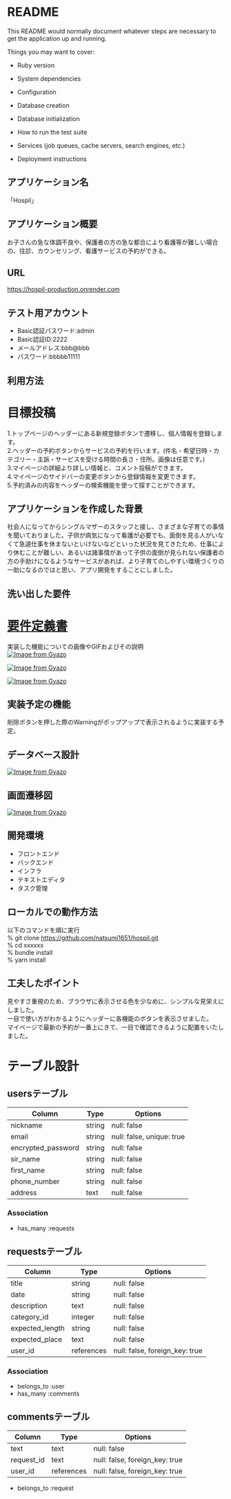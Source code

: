 # README

This README would normally document whatever steps are necessary to get the
application up and running.

Things you may want to cover:

* Ruby version

* System dependencies

* Configuration

* Database creation

* Database initialization

* How to run the test suite

* Services (job queues, cache servers, search engines, etc.)

* Deployment instructions


## アプリケーション名    
「Hospil」  

## アプリケーション概要   
お子さんの急な体調不良や、保護者の方の急な都合により看護等が難しい場合の、往診、カウンセリング、看護サービスの予約ができる。  

## URL  
https://hospil-production.onrender.com  

## テスト用アカウント  
* Basic認証パスワード:admin  
* Basic認証ID:2222  
* メールアドレス:bbb@bbb
* パスワード:bbbbb11111  

## 利用方法
# 目標投稿
1.トップページのヘッダーにある新規登録ボタンで遷移し、個人情報を登録します。    
2.ヘッダーの予約ボタンからサービスの予約を行います。(件名・希望日時・カテゴリー・主訴・サービスを受ける時間の長さ・住所。画像は任意です。)  
3.マイページの詳細より詳しい情報と、コメント投稿ができます。  
4.マイページのサイドバーの変更ボタンから登録情報を変更できます。  
5.予約済みの内容をヘッダーの検索機能を使って探すことができます。  

## アプリケーションを作成した背景  
社会人になってからシングルマザーのスタッフと接し、さまざまな子育ての事情を聞いておりました。子供が病気になって看護が必要でも、面倒を見る人がいなくて急遽仕事を休まないといけないなどといった状況を見てきたため、仕事により休むことが難しい、あるいは諸事情があって子供の面倒が見られない保護者の方の手助けになるようなサービスがあれば、より子育てのしやすい環境づくりの一助になるのではと思い、アプリ開発をすることにしました。  


## 洗い出した要件  
# [要件定義書](https://docs.google.com/spreadsheets/d/191b_e7Fm_0Pu0dODteV2e4GFGKP3caCX1UrU228MJBk/edit#gid=1961489116)

実装した機能についての画像やGIFおよびその説明  
[![Image from Gyazo](https://i.gyazo.com/cab501114cf1c5d92543f3b9d51557f6.gif)](https://gyazo.com/cab501114cf1c5d92543f3b9d51557f6)  

[![Image from Gyazo](https://i.gyazo.com/2c188154be7de3b94c480c3a31cb08c0.gif)](https://gyazo.com/2c188154be7de3b94c480c3a31cb08c0)  

[![Image from Gyazo](https://i.gyazo.com/2dd1a82977ce105e98a1753c3cb28d23.gif)](https://gyazo.com/2dd1a82977ce105e98a1753c3cb28d23)  


## 実装予定の機能  
削除ボタンを押した際のWarningがポップアップで表示されるように実装する予定。  


## データベース設計  
[![Image from Gyazo](https://i.gyazo.com/4423f1da28da3fcf07378e3b307a6019.png)](https://gyazo.com/4423f1da28da3fcf07378e3b307a6019)

## 画面遷移図 
[![Image from Gyazo](https://i.gyazo.com/6912f3f840cbc7b5dedf90839ad3a6d7.png)](https://gyazo.com/6912f3f840cbc7b5dedf90839ad3a6d7) 

## 開発環境  
* フロントエンド  
* バックエンド  
* インフラ  
* テキストエディタ  
* タスク管理  

## ローカルでの動作方法  
以下のコマンドを順に実行  
% git clone https://github.com/natsumi1651/hospil.git  
% cd xxxxxx  
% bundle install  
% yarn install  

## 工夫したポイント  
見やすさ重視のため、ブラウザに表示させる色を少なめに、シンプルな見栄えにしました。  
一目で使い方がわかるようにヘッダーに各機能のボタンを表示させました。  
マイページで最新の予約が一番上にきて、一目で確認できるように配置をいたしました。  

# テーブル設計

## usersテーブル
| Column              | Type           | Options                          |
| ------------------- | -------------- | -------------------------------- |
| nickname            | string         | null: false                      |
| email               | string         | null: false, unique: true        |
| encrypted_password  | string         | null: false                      |
| sir_name            | string         | null: false                      |
| first_name          | string         | null: false                      |
| phone_number        | string         | null: false                      |
| address             | text           | null: false                      |

### Association
- has_many :requests

## requestsテーブル
| Column              | Type            | Options                          |
| ------------------- | --------------- | -------------------------------- |
| title               | string          | null: false                      |
| date                | string          | null: false                      |
| description         | text            | null: false                      |
| category_id         | integer         | null: false                      |
| expected_length     | string          | null: false                      |
| expected_place      | text            | null: false                      |
| user_id             | references      | null: false, foreign_key: true   |

### Association
- belongs_to :user
- has_many :comments

## commentsテーブル
| Column              | Type            | Options                          |
| ------------------- | --------------- | -------------------------------- |
| text                | text            | null: false                      |
| request_id          | text            | null: false, foreign_key: true   |
| user_id             | references      | null: false, foreign_key: true   |

- belongs_to :request